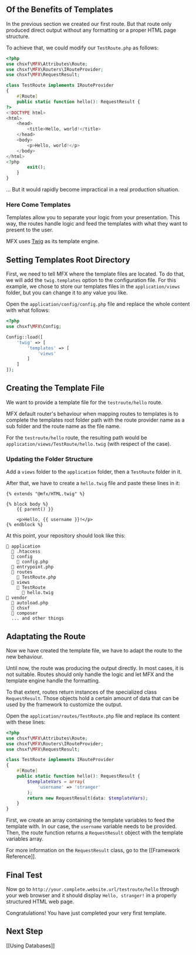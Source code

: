 ## Of the Benefits of Templates

In the previous section we created our first route. But that route only produced direct output without any formatting or a proper HTML page structure.

To achieve that, we could modify our `TestRoute.php` as follows:

```php
<?php
use chsxf\MFX\Attributes\Route;
use chsxf\MFX\Routers\IRouteProvider;
use chsxf\MFX\RequestResult;

class TestRoute implements IRouteProvider
{
    #[Route]
    public static function hello(): RequestResult {
?>
<!DOCTYPE html>
<html>
    <head>
        <title>Hello, world!</title>
    </head>
    <body>
        <p>Hello, world!</p>
    </body>
</html>
<?php
        exit();
    }
}
```

... But it would rapidly become impractical in a real production situation.

### Here Come Templates

Templates allow you to separate your logic from your presentation. This way, the routes handle logic and feed the templates with what they want to present to the user.

MFX uses [Twig](https://twig.symfony.com/doc/) as its template engine.

## Setting Templates Root Directory

First, we need to tell MFX where the template files are located. To do that, we will add the `twig.templates` option to the configuration file. For this example, we chose to store our templates files in the `application/views` folder, but you can change it to any value you like.

Open the `application/config/config.php` file and replace the whole content with what follows:

```php
<?php
use chsxf\MFX\Config;

Config::load([
    'twig' => [
        'templates' => [
            'views'
        ]
    ]
]);
```

## Creating the Template File

We want to provide a template file for the `testroute/hello` route.

MFX default router's behaviour when mapping routes to templates is to complete the templates root folder path with the route provider name as a sub folder and the route name as the file name.

For the `testroute/hello` route, the resulting path would be `application/views/TestRoute/hello.twig` (with respect of the case).

### Updating the Folder Structure

Add a `views` folder to the `application` folder, then a `TestRoute` folder in it.

After that, we have to create a `hello.twig` file and paste these lines in it:

```twig
{% extends "@mfx/HTML.twig" %}

{% block body %}
    {{ parent() }}

    <p>Hello, {{ username }}!</p>
{% endblock %}
```

At this point, your repository should look like this:

```
📁 application
  📄 .htaccess
  📁 config
    📄 config.php
  📄 entrypoint.php
  📁 routes
    📄 TestRoute.php
  📁 views
    📁 TestRoute
      📄 hello.twig
📁 vendor
  📄 autoload.php
  📁 chsxf
  📁 composer
  ... and other things
```

## Adaptating the Route

Now we have created the template file, we have to adapt the route to the new behaviour.

Until now, the route was producing the output directly. In most cases, it is not suitable. Routes should only handle the logic and let MFX and the template engine handle the formatting.

To that extent, routes return instances of the specialized class `RequestResult`. Those objects hold a certain amount of data that can be used by the framework to customize the output.

Open the `application/routes/TestRoute.php` file and replace its content with these lines:

```php
<?php
use chsxf\MFX\Attributes\Route;
use chsxf\MFX\Routers\IRouteProvider;
use chsxf\MFX\RequestResult;

class TestRoute implements IRouteProvider
{
    #[Route]
    public static function hello(): RequestResult {
        $templateVars = array(
            'username' => 'stranger'
        );
        return new RequestResult(data: $templateVars);
    }
}
```

First, we create an array containing the template variables to feed the template with. In our case, the `username` variable needs to be provided. Then, the route function returns a `RequestResult` object with the template variables array.

For more information on the `RequestResult` class, go to the [[Framework Reference]].

## Final Test

Now go to `http://your.complete.website.url/testroute/hello` through your web browser and it should display `Hello, stranger!` in a properly structured HTML web page.

Congratulations! You have just completed your very first template.

## Next Step

[[Using Databases]]
